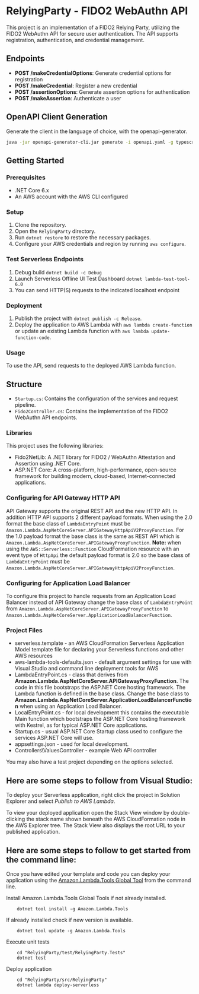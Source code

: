 # RelyingParty - FIDO2 WebAuthn API

This project is an implementation of a FIDO2 Relying Party, utilizing the FIDO2 WebAuthn API for secure user authentication. The API supports registration, authentication, and credential management.

## Endpoints

- **POST /makeCredentialOptions**: Generate credential options for registration
- **POST /makeCredential**: Register a new credential
- **POST /assertionOptions**: Generate assertion options for authentication
- **POST /makeAssertion**: Authenticate a user

## OpenAPI Client Generation

Generate the client in the language of choice, with the openapi-generator.
```sh
java -jar openapi-generator-cli.jar generate -i openapi.yaml -g typescript-axios -o ./KeypartyClient 
```

## Getting Started

### Prerequisites

- .NET Core 6.x
- An AWS account with the AWS CLI configured

### Setup

1. Clone the repository.
2. Open the `RelyingParty` directory.
3. Run `dotnet restore` to restore the necessary packages.
4. Configure your AWS credentials and region by running `aws configure`.

### Test Serverless Endpoints

1. Debug build `dotnet build -c Debug`
2. Launch Serverless Offline UI Test Dashboard `dotnet lambda-test-tool-6.0`
3. You can send HTTP(S) requests to the indicated localhost endpoint


### Deployment

1. Publish the project with `dotnet publish -c Release`.
2. Deploy the application to AWS Lambda with `aws lambda create-function` or update an existing Lambda function with `aws lambda update-function-code`.

### Usage

To use the API, send requests to the deployed AWS Lambda function.

## Structure

- `Startup.cs`: Contains the configuration of the services and request pipeline.
- `Fido2Controller.cs`: Contains the implementation of the FIDO2 WebAuthn API endpoints.

### Libraries

This project uses the following libraries:

- Fido2NetLib: A .NET library for FIDO2 / WebAuthn Attestation and Assertion using .NET Core.
- ASP.NET Core: A cross-platform, high-performance, open-source framework for building modern, cloud-based, Internet-connected applications.


### Configuring for API Gateway HTTP API ###

API Gateway supports the original REST API and the new HTTP API. In addition HTTP API supports 2 different
payload formats. When using the 2.0 format the base class of `LambdaEntryPoint` must be `Amazon.Lambda.AspNetCoreServer.APIGatewayHttpApiV2ProxyFunction`.
For the 1.0 payload format the base class is the same as REST API which is `Amazon.Lambda.AspNetCoreServer.APIGatewayProxyFunction`.
**Note:** when using the `AWS::Serverless::Function` CloudFormation resource with an event type of `HttpApi` the default payload
format is 2.0 so the base class of `LambdaEntryPoint` must be `Amazon.Lambda.AspNetCoreServer.APIGatewayHttpApiV2ProxyFunction`.


### Configuring for Application Load Balancer ###

To configure this project to handle requests from an Application Load Balancer instead of API Gateway change
the base class of `LambdaEntryPoint` from `Amazon.Lambda.AspNetCoreServer.APIGatewayProxyFunction` to 
`Amazon.Lambda.AspNetCoreServer.ApplicationLoadBalancerFunction`.

### Project Files ###

* serverless.template - an AWS CloudFormation Serverless Application Model template file for declaring your Serverless functions and other AWS resources
* aws-lambda-tools-defaults.json - default argument settings for use with Visual Studio and command line deployment tools for AWS
* LambdaEntryPoint.cs - class that derives from **Amazon.Lambda.AspNetCoreServer.APIGatewayProxyFunction**. The code in 
this file bootstraps the ASP.NET Core hosting framework. The Lambda function is defined in the base class.
Change the base class to **Amazon.Lambda.AspNetCoreServer.ApplicationLoadBalancerFunction** when using an 
Application Load Balancer.
* LocalEntryPoint.cs - for local development this contains the executable Main function which bootstraps the ASP.NET Core hosting framework with Kestrel, as for typical ASP.NET Core applications.
* Startup.cs - usual ASP.NET Core Startup class used to configure the services ASP.NET Core will use.
* appsettings.json - used for local development.
* Controllers\ValuesController - example Web API controller

You may also have a test project depending on the options selected.

## Here are some steps to follow from Visual Studio:

To deploy your Serverless application, right click the project in Solution Explorer and select *Publish to AWS Lambda*.

To view your deployed application open the Stack View window by double-clicking the stack name shown beneath the AWS CloudFormation node in the AWS Explorer tree. The Stack View also displays the root URL to your published application.

## Here are some steps to follow to get started from the command line:

Once you have edited your template and code you can deploy your application using the [Amazon.Lambda.Tools Global Tool](https://github.com/aws/aws-extensions-for-dotnet-cli#aws-lambda-amazonlambdatools) from the command line.

Install Amazon.Lambda.Tools Global Tools if not already installed.
```
    dotnet tool install -g Amazon.Lambda.Tools
```

If already installed check if new version is available.
```
    dotnet tool update -g Amazon.Lambda.Tools
```

Execute unit tests
```
    cd "RelyingParty/test/RelyingParty.Tests"
    dotnet test
```

Deploy application
```
    cd "RelyingParty/src/RelyingParty"
    dotnet lambda deploy-serverless
```
